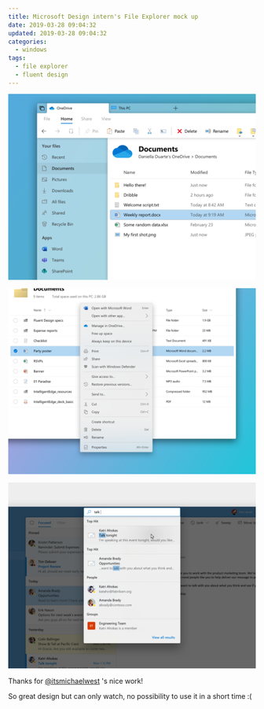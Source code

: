 ```yaml
---
title: Microsoft Design intern's File Explorer mock up
date: 2019-03-28 09:04:32
updated: 2019-03-28 09:04:32
categories:
  - windows
tags:
  - file explorer
  - fluent design
---
```


![1553763941204](../images/1553763941204.png)

<!--more-->

![1553763951111](../images/1553763951111.png)

![1553763956400](../images/1553763956400.png)



Thanks for [@itsmichaelwest](https://twitter.com/itsmichaelwest) 's nice work!

So great design but can only watch, no possibility to use it in a short time :(

